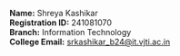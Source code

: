 **Name:** Shreya Kashikar  
**Registration ID:** 241081070  
**Branch:** Information Technology  
**College Email:** srkashikar_b24@it.vjti.ac.in  
